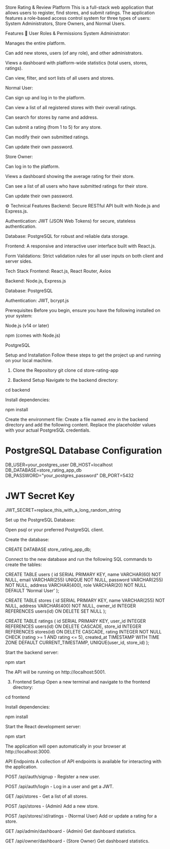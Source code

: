 Store Rating & Review Platform
This is a full-stack web application that allows users to register, find stores, and submit ratings. The application features a role-based access control system for three types of users: System Administrators, Store Owners, and Normal Users.

Features
👤 User Roles & Permissions
System Administrator:

Manages the entire platform.

Can add new stores, users (of any role), and other administrators.

Views a dashboard with platform-wide statistics (total users, stores, ratings).

Can view, filter, and sort lists of all users and stores.

Normal User:

Can sign up and log in to the platform.

Can view a list of all registered stores with their overall ratings.

Can search for stores by name and address.

Can submit a rating (from 1 to 5) for any store.

Can modify their own submitted ratings.

Can update their own password.

Store Owner:

Can log in to the platform.

Views a dashboard showing the average rating for their store.

Can see a list of all users who have submitted ratings for their store.

Can update their own password.

⚙️ Technical Features
Backend: Secure RESTful API built with Node.js and Express.js.

Authentication: JWT (JSON Web Tokens) for secure, stateless authentication.

Database: PostgreSQL for robust and reliable data storage.

Frontend: A responsive and interactive user interface built with React.js.

Form Validations: Strict validation rules for all user inputs on both client and server sides.

Tech Stack
Frontend: React.js, React Router, Axios

Backend: Node.js, Express.js

Database: PostgreSQL

Authentication: JWT, bcrypt.js

Prerequisites
Before you begin, ensure you have the following installed on your system:

Node.js (v14 or later)

npm (comes with Node.js)

PostgreSQL

Setup and Installation
Follow these steps to get the project up and running on your local machine.

1. Clone the Repository
git clone <your-repository-url>
cd store-rating-app

2. Backend Setup
Navigate to the backend directory:

cd backend

Install dependencies:

npm install

Create the environment file:
Create a file named .env in the backend directory and add the following content. Replace the placeholder values with your actual PostgreSQL credentials.

# PostgreSQL Database Configuration
DB_USER=your_postgres_user
DB_HOST=localhost
DB_DATABASE=store_rating_app_db
DB_PASSWORD="your_postgres_password"
DB_PORT=5432

# JWT Secret Key
JWT_SECRET=replace_this_with_a_long_random_string

Set up the PostgreSQL Database:

Open psql or your preferred PostgreSQL client.

Create the database:

CREATE DATABASE store_rating_app_db;

Connect to the new database and run the following SQL commands to create the tables:

CREATE TABLE users (
    id SERIAL PRIMARY KEY,
    name VARCHAR(60) NOT NULL,
    email VARCHAR(255) UNIQUE NOT NULL,
    password VARCHAR(255) NOT NULL,
    address VARCHAR(400),
    role VARCHAR(20) NOT NULL DEFAULT 'Normal User'
);

CREATE TABLE stores (
    id SERIAL PRIMARY KEY,
    name VARCHAR(255) NOT NULL,
    address VARCHAR(400) NOT NULL,
    owner_id INTEGER REFERENCES users(id) ON DELETE SET NULL
);

CREATE TABLE ratings (
    id SERIAL PRIMARY KEY,
    user_id INTEGER REFERENCES users(id) ON DELETE CASCADE,
    store_id INTEGER REFERENCES stores(id) ON DELETE CASCADE,
    rating INTEGER NOT NULL CHECK (rating >= 1 AND rating <= 5),
    created_at TIMESTAMP WITH TIME ZONE DEFAULT CURRENT_TIMESTAMP,
    UNIQUE(user_id, store_id)
);

Start the backend server:

npm start

The API will be running on http://localhost:5001.

3. Frontend Setup
Open a new terminal and navigate to the frontend directory:

cd frontend

Install dependencies:

npm install

Start the React development server:

npm start

The application will open automatically in your browser at http://localhost:3000.

API Endpoints
A collection of API endpoints is available for interacting with the application.

POST /api/auth/signup - Register a new user.

POST /api/auth/login - Log in a user and get a JWT.

GET /api/stores - Get a list of all stores.

POST /api/stores - (Admin) Add a new store.

POST /api/stores/:id/ratings - (Normal User) Add or update a rating for a store.

GET /api/admin/dashboard - (Admin) Get dashboard statistics.

GET /api/owner/dashboard - (Store Owner) Get dashboard statistics.
